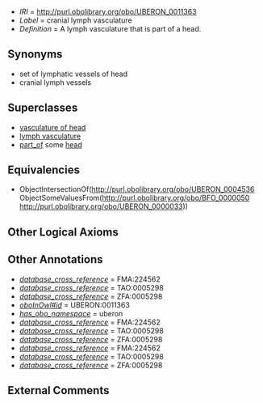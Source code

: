  * *IRI* = http://purl.obolibrary.org/obo/UBERON_0011363
 * *Label* = cranial lymph vasculature
 * *Definition* = A lymph vasculature that is part of a head.

## Synonyms

 * set of lymphatic vessels of head
 * cranial lymph vessels

## Superclasses

 * [vasculature of head](../../UBERON/00/UBERON_0002200.md)
 * [lymph vasculature](../../UBERON/36/UBERON_0004536.md)
 * [part_of](../../BFO/50/BFO_0000050.md) some [head](../../UBERON/33/UBERON_0000033.md)

## Equivalencies

 * ObjectIntersectionOf(<http://purl.obolibrary.org/obo/UBERON_0004536> ObjectSomeValuesFrom(<http://purl.obolibrary.org/obo/BFO_0000050> <http://purl.obolibrary.org/obo/UBERON_0000033>))

## Other Logical Axioms


## Other Annotations

 * *[database_cross_reference](../../ef/oboInOwl#hasDbXref.md)* = FMA:224562
 * *[database_cross_reference](../../ef/oboInOwl#hasDbXref.md)* = TAO:0005298
 * *[database_cross_reference](../../ef/oboInOwl#hasDbXref.md)* = ZFA:0005298
 * *[oboInOwl#id](../../id/oboInOwl#id.md)* = UBERON:0011363
 * *[has_obo_namespace](../../ce/oboInOwl#hasOBONamespace.md)* = uberon
 * *[database_cross_reference](../../ef/oboInOwl#hasDbXref.md)* = FMA:224562
 * *[database_cross_reference](../../ef/oboInOwl#hasDbXref.md)* = TAO:0005298
 * *[database_cross_reference](../../ef/oboInOwl#hasDbXref.md)* = ZFA:0005298
 * *[database_cross_reference](../../ef/oboInOwl#hasDbXref.md)* = FMA:224562
 * *[database_cross_reference](../../ef/oboInOwl#hasDbXref.md)* = TAO:0005298
 * *[database_cross_reference](../../ef/oboInOwl#hasDbXref.md)* = ZFA:0005298

## External Comments

